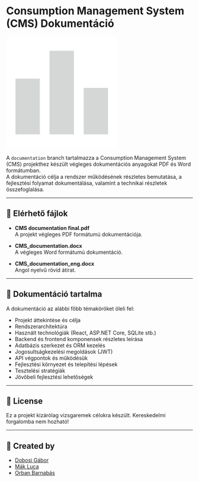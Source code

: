 # Consumption Management System (CMS) Dokumentáció

![Logo](ReadmeImages/Logo.png)

A `documentation` branch tartalmazza a Consumption Management System (CMS) projekthez készült végleges dokumentációs anyagokat PDF és Word formátumban.  
A dokumentáció célja a rendszer működésének részletes bemutatása, a fejlesztési folyamat dokumentálása, valamint a technikai részletek összefoglalása.

---

## 📂 Elérhető fájlok

- **CMS documentation final.pdf**  
  A projekt végleges PDF formátumú dokumentációja.

- **CMS_documentation.docx**  
  A végleges Word formátumú dokumentáció.

- **CMS_documentation_eng.docx**  
  Angol nyelvű rövid átirat.

---

## 📑 Dokumentáció tartalma

A dokumentáció az alábbi főbb témaköröket öleli fel:

- Projekt áttekintése és célja
- Rendszerarchitektúra
- Használt technológiák (React, ASP.NET Core, SQLite stb.)
- Backend és frontend komponensek részletes leírása
- Adatbázis szerkezet és ORM kezelés
- Jogosultságkezelési megoldások (JWT)
- API végpontok és működésük
- Fejlesztési környezet és telepítési lépések
- Tesztelési stratégiák
- Jövőbeli fejlesztési lehetőségek

---



## 📄 License

Ez a projekt kizárólag vizsgaremek célokra készült. Kereskedelmi forgalomba nem hozható!

---

## 🤝 Created by  
- [Dobosi Gábor](https://github.com/dobosig) 
- [Mák Luca](https://github.com/makluca)
- [Orban Barnabás](https://github.com/barnibooo)
